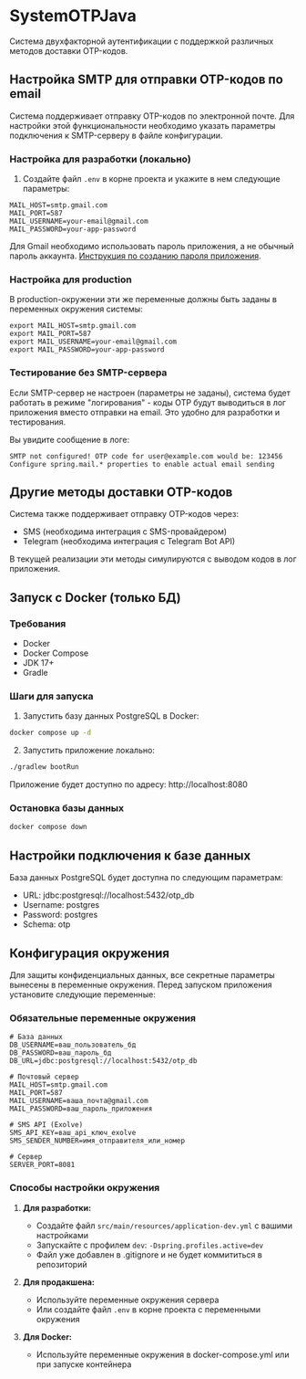 # SystemOTPJava

Система двухфакторной аутентификации с поддержкой различных методов доставки OTP-кодов.

## Настройка SMTP для отправки OTP-кодов по email

Система поддерживает отправку OTP-кодов по электронной почте. Для настройки этой функциональности необходимо указать параметры подключения к SMTP-серверу в файле конфигурации.

### Настройка для разработки (локально)

1. Создайте файл `.env` в корне проекта и укажите в нем следующие параметры:

```
MAIL_HOST=smtp.gmail.com
MAIL_PORT=587
MAIL_USERNAME=your-email@gmail.com
MAIL_PASSWORD=your-app-password
```

Для Gmail необходимо использовать пароль приложения, а не обычный пароль аккаунта. [Инструкция по созданию пароля приложения](https://support.google.com/accounts/answer/185833).

### Настройка для production

В production-окружении эти же переменные должны быть заданы в переменных окружения системы:

```shell
export MAIL_HOST=smtp.gmail.com
export MAIL_PORT=587
export MAIL_USERNAME=your-email@gmail.com
export MAIL_PASSWORD=your-app-password
```

### Тестирование без SMTP-сервера

Если SMTP-сервер не настроен (параметры не заданы), система будет работать в режиме "логирования" - коды OTP будут выводиться в лог приложения вместо отправки на email. Это удобно для разработки и тестирования.

Вы увидите сообщение в логе:
```
SMTP not configured! OTP code for user@example.com would be: 123456
Configure spring.mail.* properties to enable actual email sending
```

## Другие методы доставки OTP-кодов

Система также поддерживает отправку OTP-кодов через:
- SMS (необходима интеграция с SMS-провайдером)
- Telegram (необходима интеграция с Telegram Bot API)

В текущей реализации эти методы симулируются с выводом кодов в лог приложения.

## Запуск с Docker (только БД)

### Требования
- Docker
- Docker Compose
- JDK 17+
- Gradle

### Шаги для запуска

1. Запустить базу данных PostgreSQL в Docker:
```bash
docker compose up -d
```

2. Запустить приложение локально:
```bash
./gradlew bootRun
```

Приложение будет доступно по адресу: http://localhost:8080

### Остановка базы данных
```bash
docker compose down
```

## Настройки подключения к базе данных

База данных PostgreSQL будет доступна по следующим параметрам:
- URL: jdbc:postgresql://localhost:5432/otp_db
- Username: postgres
- Password: postgres
- Schema: otp 

## Конфигурация окружения

Для защиты конфиденциальных данных, все секретные параметры вынесены в переменные окружения. Перед запуском приложения установите следующие переменные:

### Обязательные переменные окружения

```
# База данных
DB_USERNAME=ваш_пользователь_бд
DB_PASSWORD=ваш_пароль_бд
DB_URL=jdbc:postgresql://localhost:5432/otp_db

# Почтовый сервер
MAIL_HOST=smtp.gmail.com
MAIL_PORT=587
MAIL_USERNAME=ваша_почта@gmail.com
MAIL_PASSWORD=ваш_пароль_приложения

# SMS API (Exolve)
SMS_API_KEY=ваш_api_ключ_exolve
SMS_SENDER_NUMBER=имя_отправителя_или_номер

# Сервер
SERVER_PORT=8081
```

### Способы настройки окружения

1. **Для разработки:**
   - Создайте файл `src/main/resources/application-dev.yml` с вашими настройками
   - Запускайте с профилем `dev`: `-Dspring.profiles.active=dev`
   - Файл уже добавлен в .gitignore и не будет коммититься в репозиторий

2. **Для продакшена:**
   - Используйте переменные окружения сервера
   - Или создайте файл `.env` в корне проекта с переменными окружения

3. **Для Docker:**
   - Используйте переменные окружения в docker-compose.yml или при запуске контейнера 